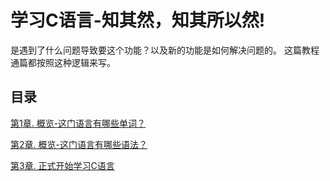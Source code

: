 # 学习C语言-知其然，知其所以然!

是遇到了什么问题导致要这个功能？以及新的功能是如何解决问题的。
这篇教程通篇都按照这种逻辑来写。

## 目录

[第1章. 概览-这门语言有哪些单词？](/chapter/c1.md) 

[第2章. 概览-这门语言有哪些语法？](/chapter/c2.md) 

[第3章. 正式开始学习C语言](/chapter/c3.md) 
